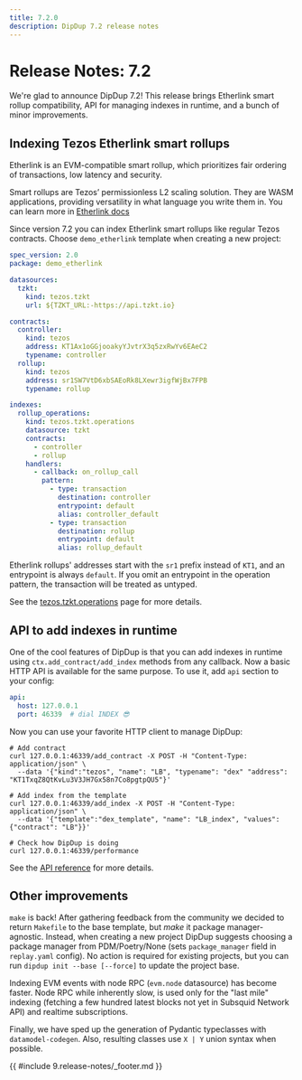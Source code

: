 ```yaml
---
title: 7.2.0
description: DipDup 7.2 release notes
---
```


# Release Notes: 7.2

We're glad to announce DipDup 7.2! This release brings Etherlink smart rollup compatibility, API for managing indexes in runtime, and a bunch of minor improvements.

## Indexing Tezos Etherlink smart rollups

Etherlink is an EVM-compatible smart rollup, which prioritizes fair ordering of transactions, low latency and security.

Smart rollups are Tezos’ permissionless L2 scaling solution. They are WASM applications, providing versatility in what language you write them in. You can learn more in [Etherlink docs](https://docs.etherlink.com/)

Since version 7.2 you can index Etherlink smart rollups like regular Tezos contracts. Choose `demo_etherlink` template when creating a new project:

```yaml [dipdup.yaml]
spec_version: 2.0
package: demo_etherlink

datasources:
  tzkt:
    kind: tezos.tzkt
    url: ${TZKT_URL:-https://api.tzkt.io}

contracts:
  controller:
    kind: tezos
    address: KT1Ax1oGGjooakyYJvtrX3q5zxRwYv6EAeC2
    typename: controller
  rollup:
    kind: tezos
    address: sr1SW7VtD6xbSAEoRk8LXewr3igfWjBx7FPB
    typename: rollup

indexes:
  rollup_operations:
    kind: tezos.tzkt.operations
    datasource: tzkt
    contracts:
      - controller
      - rollup
    handlers:
      - callback: on_rollup_call
        pattern:
          - type: transaction
            destination: controller
            entrypoint: default
            alias: controller_default
          - type: transaction
            destination: rollup
            entrypoint: default
            alias: rollup_default
```

Etherlink rollups' addresses start with the `sr1` prefix instead of `KT1`, and an entrypoint is always `default`. If you omit an entrypoint in the operation pattern, the transaction will be treated as untyped.

See the [tezos.tzkt.operations](../2.indexes/5.tezos_tzkt_operations.md) page for more details.

## API to add indexes in runtime

One of the cool features of DipDup is that you can add indexes in runtime using `ctx.add_contract/add_index` methods from any callback. Now a basic HTTP API is available for the same purpose. To use it, add `api` section to your config:

```yaml [dipdup.yaml]
api:
  host: 127.0.0.1
  port: 46339  # dial INDEX 😎
```

Now you can use your favorite HTTP client to manage DipDup:

```shell
# Add contract
curl 127.0.0.1:46339/add_contract -X POST -H "Content-Type: application/json" \
  --data '{"kind":"tezos", "name": "LB", "typename": "dex" "address": "KT1TxqZ8QtKvLu3V3JH7Gx58n7Co8pgtpQU5"}'

# Add index from the template
curl 127.0.0.1:46339/add_index -X POST -H "Content-Type: application/json" \
  --data '{"template":"dex_template", "name": "LB_index", "values": {"contract": "LB"}}'

# Check how DipDup is doing
curl 127.0.0.1:46339/performance
```

See the [API reference](../7.references/4.api.md) for more details.

## Other improvements

`make` is back! After gathering feedback from the community we decided to return `Makefile` to the base template, but _make_ it package manager-agnostic. Instead, when creating a new project DipDup suggests choosing a package manager from PDM/Poetry/None (sets `package_manager` field in `replay.yaml` config). No action is required for existing projects, but you can run `dipdup init --base [--force]` to update the project base.

Indexing EVM events with node RPC (`evm.node` datasource) has become faster. Node RPC while inherently slow, is used only for the "last mile" indexing (fetching a few hundred latest blocks not yet in Subsquid Network API) and realtime subscriptions.

Finally, we have sped up the generation of Pydantic typeclasses with `datamodel-codegen`. Also, resulting classes use `X | Y` union syntax when possible.

{{ #include 9.release-notes/_footer.md }}
